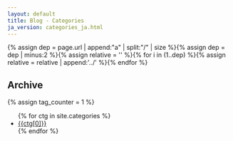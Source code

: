 ```yaml
---
layout: default
title: Blog - Categories
ja_version: categories_ja.html
---
```

{% assign dep = page.url | append:"a" | split:"/" | size %}{% assign dep = dep | minus:2 %}{% assign relative = '' %}{% for i in (1..dep) %}{% assign relative = relative | append:'../' %}{% endfor %}
<script type="text/javascript" src="{{relative}}js/jquery-3.2.1.min.js"></script>
## Archive
{% assign tag_counter = 1 %}
<ul>
{% for ctg in site.categories %}
  <li>
    <a href="javascript:void(0)" onClick="$('#category-{{tag_counter}}').slideToggle();"> {{ctg[0]}} </a>
<ul id="category-{{ tag_counter }}" style="display:none">
{% assign tag_counter = tag_counter | plus: 1 %}
{% assign ctid = ctg[0] %}
{% for post in site.categories[ctid] %}
<li> <a href="{{relative}}{{ post.url | replace_first:'/',''}}">{{ post.date | date:'%Y-%m-%d'}} : {{ post.title }}</a> </li>
{% endfor %}
</ul>
  </li>
{% endfor %}
</ul>

